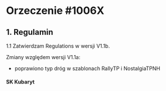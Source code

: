 # Orzeczenie #1006X

## 1. Regulamin
1.1 Zatwierdzam Regulations w wersji V1.1b. 

Zmiany względem wersji V1.1a:
- poprawiono typ dróg w szablonach RallyTP i NostalgiaTPNH

#### SK Kubaryt
